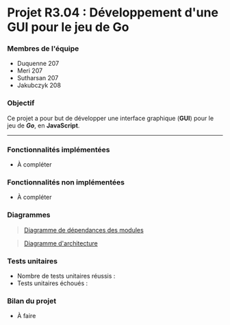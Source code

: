 # Projet R3.04 : Développement d'une GUI pour le jeu de Go

### Membres de l'équipe
- Duquenne 207
- Meri 207
- Sutharsan 207
- Jakubczyk 208
  
### Objectif
Ce projet a pour but de développer une interface graphique (**GUI**) pour le jeu de ***Go***, en **JavaScript**.

--- 
### Fonctionnalités implémentées
- À compléter
  
### Fonctionnalités non implémentées
- À compléter

### Diagrammes
>  [Diagramme de dépendances des modules](./docs/diagramme_dependances.pdf)

>  [Diagramme d'architecture](./docs/diagramme_architecture.pdf)

### Tests unitaires
- Nombre de tests unitaires réussis : 
- Tests unitaires échoués :
  
### Bilan du projet
- À faire
